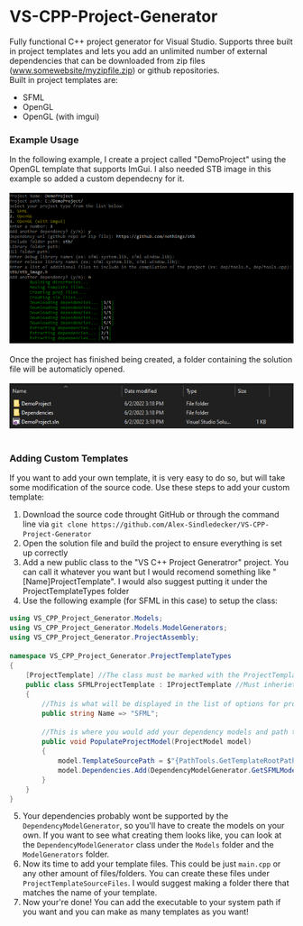 # VS-CPP-Project-Generator
Fully functional C++ project generator for Visual Studio. Supports three built in project templates and lets you add an unlimited number of external dependencies that can be downloaded from zip files (www.somewebsite/myzipfile.zip) or github repositories. 
<br/>Built in project templates are:
* SFML
* OpenGL
* OpenGL (with imgui)
### Example Usage
In the following example, I create a project called "DemoProject" using the OpenGL template that supports ImGui. I also needed STB image in this example so added a custom dependecny for it.<br/><br/>
![Example of what it looks like to setup a project](img/DemoProjectExample.png)<br/><br/>
Once the project has finished being created, a folder containing the solution file will be automaticly opened.<br/><br/>
![Example of the folder that is opened after project creation](img/OpenedFolder.PNG)<br/><br/>
### Adding Custom Templates
If you want to add your own template, it is very easy to do so, but will take some modification of the source code. Use these steps to add your custom template:
1. Download the source code throught GitHub or through the command line via `git clone https://github.com/Alex-Sindledecker/VS-CPP-Project-Generator`
2. Open the solution file and build the project to ensure everything is set up correctly
3. Add a new public class to the "VS C++ Project Generatror" project. You can call it whatever you want but I would recomend something like "[Name]ProjectTemplate". I would also suggest putting it under the ProjectTemplateTypes folder
4. Use the following example (for SFML in this case) to setup the class: 
```c#
using VS_CPP_Project_Generator.Models;
using VS_CPP_Project_Generator.Models.ModelGenerators;
using VS_CPP_Project_Generator.ProjectAssembly;

namespace VS_CPP_Project_Generator.ProjectTemplateTypes
{
    [ProjectTemplate] //The class must be marked with the ProjectTemplate attribute to be detected
    public class SFMLProjectTemplate : IProjectTemplate //Must inheriet from IProjectTemplate
    {
        //This is what will be displayed in the list of options for project templates
        public string Name => "SFML";

        //This is where you would add your dependency models and path to your template source files
        public void PopulateProjectModel(ProjectModel model)
        {
            model.TemplateSourcePath = $"{PathTools.GetTemplateRootPath()}SFMLSource/";
            model.Dependencies.Add(DependencyModelGenerator.GetSFMLModel());
        }
    }
}
```
5. Your dependencies probably wont be supported by the `DependencyModelGenerator`, so you'll have to create the models on your own. If you want to see what creating them looks like, you can look at the `DependencyModelGenerator` class under the `Models` folder and the `ModelGenerators` folder.
6. Now its time to add your template files. This could be just `main.cpp` or any other amount of files/folders. You can create these files under `ProjectTemplateSourceFiles`. I would suggest making a folder there that matches the name of your template.
7. Now your're done! You can add the executable to your system path if you want and you can make as many templates as you want!
